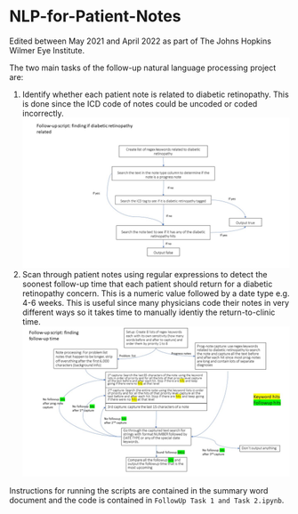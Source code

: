 # NLP-for-Patient-Notes

Edited between May 2021 and April 2022 as part of The Johns Hopkins Wilmer Eye Institute.

The two main tasks of the follow-up natural language processing project are: 

1. Identify whether each patient note is related to diabetic retinopathy. This is done since the ICD code of notes could be uncoded or coded incorrectly. <br /><img src = "/Followup Code Flowchart Task 1.jpg" width = 800>
2.  Scan through patient notes using regular expressions to detect the soonest follow-up time that each patient should return for a diabetic retinopathy concern. This is a numeric value followed by a date type e.g. 4-6 weeks. This is useful since many physicians code their notes in very different ways so it takes time to manually identiy the return-to-clinic time. <br /> <img src = "/Followup Code Flowchart Task 2.jpg" width = 800>

Instructions for running the scripts are contained in the summary word document and the code is contained in `FollowUp Task 1 and Task 2.ipynb`. 
